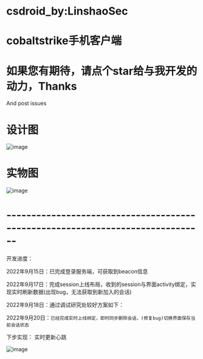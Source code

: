 # csdroid_by:LinshaoSec
# cobaltstrike手机客户端


  
# 如果您有期待，请点个star给与我开发的动力，Thanks
And post issues


# 设计图

![image](https://user-images.githubusercontent.com/96420060/190606092-c3241505-e2de-4752-8260-38ec344ea4e7.png)

# 实物图
![image](https://user-images.githubusercontent.com/96420060/190607040-65c8a637-4035-4f85-88ac-defd390acab9.png)

# ------------------------------------------------------------------------------

开发进度：

2022年9月15日：已完成登录服务端，可获取到beacon信息

2022年9月17日：完成session上线布局，收到的session与界面activity绑定，实现实时刷新数据(出现bug，无法获取到新加入的会话)

2022年9月18日：通过调试研究处较好方案如下：

2022年9月20日：`已经完成实时上线绑定，即时同步删除会话，(修复bug)切换界面保存当前会话状态`


下步实现：
  实时更新心跳

![image](https://user-images.githubusercontent.com/96420060/190707124-e93e91ab-ac0d-422c-969b-f440e0cd5290.png)


